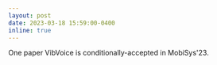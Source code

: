 ```yaml
---
layout: post
date: 2023-03-18 15:59:00-0400
inline: true
---
```


One paper VibVoice is conditionally-accepted in MobiSys'23.
